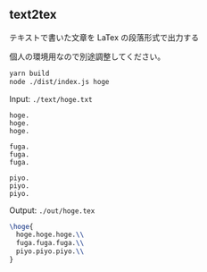 ## text2tex

テキストで書いた文章を LaTex の段落形式で出力する

個人の環境用なので別途調整してください。

```sh
yarn build
node ./dist/index.js hoge
```

Input:
`./text/hoge.txt`

```text
hoge.
hoge.
hoge.

fuga.
fuga.
fuga.

piyo.
piyo.
piyo.
```

Output: `./out/hoge.tex`

```tex
\hoge{
　hoge.hoge.hoge.\\
　fuga.fuga.fuga.\\
　piyo.piyo.piyo.\\
}
```
